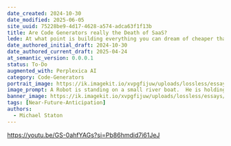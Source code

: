```yaml
---
date_created: 2024-10-30
date_modified: 2025-06-05
site_uuid: 75228be9-4d17-4628-a574-adca63f1f13b
title: Are Code Generators really the Death of SaaS?
lede: At what point is building everything you can dream of cheaper than paying subscriptions?
date_authored_initial_draft: 2024-10-30
date_authored_current_draft: 2025-04-24
at_semantic_version: 0.0.0.1
status: To-Do
augmented_with: Perplexica AI
category: Code-Generators
portrait_image: https://ik.imagekit.io/xvpgfijuw/uploads/lossless/essays/2025-05-04_portraitimage_Are-Code-Generators-really-the-Death-of-SaaS_1a6b27ef-147a-41fd-92af-e5f432bc6cca_GnYbgbmhc.jpg
image_prompt: A Robot is standing on a small river boat.  He is holding a spear to fish underneath him.  In the water you can see schools of fish.  One school is "CRM" with the logos of CRM companies.  Another is "ERP" with the logos of ERP companies.
banner_image: https://ik.imagekit.io/xvpgfijuw/uploads/lossless/essays/2025-05-04_bannerimage_Are-Code-Generators-really-the-Death-of-SaaS_e87aed32-0955-47a2-b45e-98adb23b20f7_0O5uwal1k.jpg
tags: [Near-Future-Anticipation]
authors:
  - Michael Staton
---
```


https://youtu.be/GS-0ahfYAGs?si=Pb86hmdid7i61JeJ
